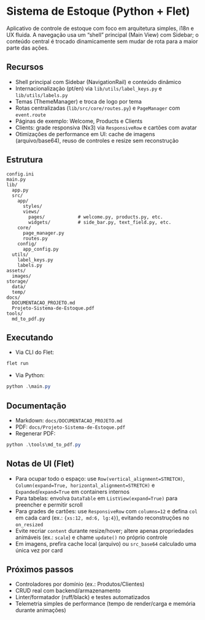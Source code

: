 # Sistema de Estoque (Python + Flet)

Aplicativo de controle de estoque com foco em arquitetura simples, i18n e UX fluida. A navegação usa um “shell” principal (Main View) com Sidebar; o conteúdo central é trocado dinamicamente sem mudar de rota para a maior parte das ações.

## Recursos
- Shell principal com Sidebar (NavigationRail) e conteúdo dinâmico
- Internacionalização (pt/en) via `lib/utils/label_keys.py` e `lib/utils/labels.py`
- Temas (ThemeManager) e troca de logo por tema
- Rotas centralizadas (`lib/src/core/routes.py`) e `PageManager` com `event.route`
- Páginas de exemplo: Welcome, Products e Clients
- Clients: grade responsiva (Nx3) via `ResponsiveRow` e cartões com avatar
- Otimizações de performance em UI: cache de imagens (arquivo/base64), reuso de controles e resize sem reconstrução

## Estrutura
```
config.ini
main.py
lib/
  app.py
  src/
    app/
      styles/
      views/
        pages/            # welcome.py, products.py, etc.
        widgets/          # side_bar.py, text_field.py, etc.
    core/
      page_manager.py
      routes.py
    config/
      app_config.py
  utils/
    label_keys.py
    labels.py
assets/
  images/
storage/
  data/
  temp/
docs/
  DOCUMENTACAO_PROJETO.md
  Projeto-Sistema-de-Estoque.pdf
tools/
  md_to_pdf.py
```

## Executando
- Via CLI do Flet:
```powershell
flet run
```
- Via Python:
```powershell
python .\main.py
```

## Documentação
- Markdown: `docs/DOCUMENTACAO_PROJETO.md`
- PDF: `docs/Projeto-Sistema-de-Estoque.pdf`
- Regenerar PDF:
```powershell
python .\tools\md_to_pdf.py
```

## Notas de UI (Flet)
- Para ocupar todo o espaço: use `Row(vertical_alignment=STRETCH)`, `Column(expand=True, horizontal_alignment=STRETCH)` e `Expanded`/`expand=True` em containers internos
- Para tabelas: envolva `DataTable` em `ListView(expand=True)` para preencher e permitir scroll
- Para grades de cartões: use `ResponsiveRow` com `columns=12` e defina `col` em cada card (ex.: `{xs:12, md:6, lg:4}`), evitando reconstruções no `on_resized`
- Evite recriar `content` durante resize/hover; altere apenas propriedades animáveis (ex.: `scale`) e chame `update()` no próprio controle
- Em imagens, prefira cache local (arquivo) ou `src_base64` calculado uma única vez por card

## Próximos passos
- Controladores por domínio (ex.: Produtos/Clientes)
- CRUD real com backend/armazenamento
- Linter/formatador (ruff/black) e testes automatizados
- Telemetria simples de performance (tempo de render/carga e memória durante animações)
